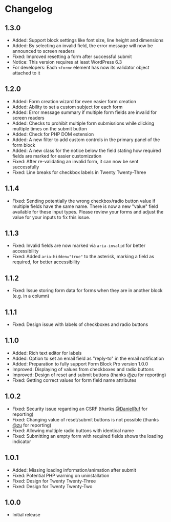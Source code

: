 # Changelog

## 1.3.0
* Added: Support block settings like font size, line height and dimensions
* Added: By selecting an invalid field, the error message will now be announced to screen readers
* Fixed: Improved resetting a form after successful submit
* Notice: This version requires at least WordPress 6.3
* For developers: Each `<form>` element has now its validator object attached to it

## 1.2.0
* Added: Form creation wizard for even easier form creation
* Added: Ability to set a custom subject for each form
* Added: Error message summary if multiple form fields are invalid for screen readers
* Added: Checks to prohibit multiple form submissions while clicking multiple times on the submit button
* Added: Check for PHP DOM extension
* Added: A new filter to add custom controls in the primary panel of the form block
* Added: A new class for the notice below the field stating how required fields are marked for easier customization
* Fixed: After re-validating an invalid form, it can now be sent successfully
* Fixed: Line breaks for checkbox labels in Twenty Twenty-Three

## 1.1.4
* Fixed: Sending potentially the wrong checkbox/radio button value if multiple fields have the same name. There is now a new "value" field available for these input types. Please review your forms and adjust the value for your inputs to fix this issue.

## 1.1.3
* Fixed: Invalid fields are now marked via `aria-invalid` for better accessibility
* Fixed: Added `aria-hidden="true"` to the asterisk, marking a field as required, for better accessibility

## 1.1.2
* Fixed: Issue storing form data for forms when they are in another block (e.g. in a column)

## 1.1.1
* Fixed: Design issue with labels of checkboxes and radio buttons

## 1.1.0
* Added: Rich text editor for labels
* Added: Option to set an email field as "reply-to" in the email notification
* Added: Preparation to fully support Form Block Pro version 1.0.0
* Improved: Displaying of values from checkboxes and radio buttons
* Improved: Design of reset and submit buttons (thanks [@zu](https://github.com/zu) for reporting)
* Fixed: Getting correct values for form field name attributes

## 1.0.2
* Fixed: Security issue regarding an CSRF (thanks [@DanielRuf](https://github.com/DanielRuf) for reporting)
* Fixed: Changing value of reset/submit buttons is not possible (thanks [@zu](https://github.com/zu) for reporting)
* Fixed: Allowing multiple radio buttons with identical name
* Fixed: Submitting an empty form with required fields shows the loading indicator

## 1.0.1

* Added: Missing loading information/animation after submit
* Fixed: Potential PHP warning on uninstallation
* Fixed: Design for Twenty Twenty-Three
* Fixed: Design for Twenty Twenty-Two

## 1.0.0

* Initial release
